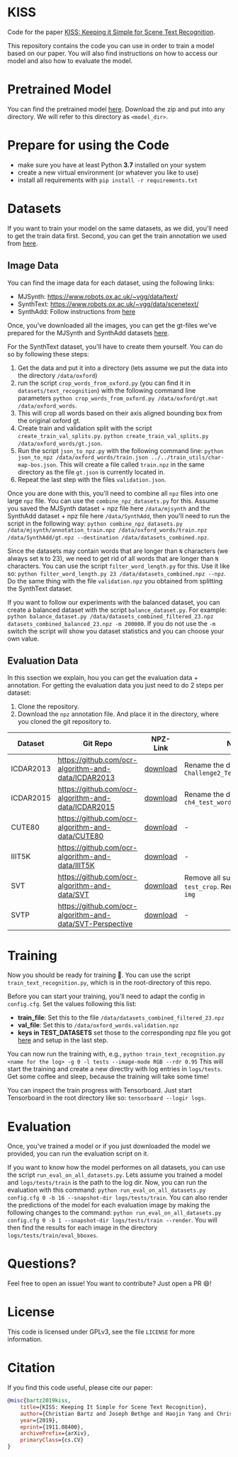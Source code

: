 # KISS
Code for the paper [KISS: Keeping it Simple for Scene Text Recognition](https://arxiv.org/abs/1911.08400).

This repository contains the code you can use in order to train a model based on our paper.
You will also find instructions on how to access our model and also how to evaluate the model.

# Pretrained Model

You can find the pretrained model [here](https://bartzi.de/research/kiss).
Download the zip and put into any directory. We will refer to this
directory as `<model_dir>`.

# Prepare for using the Code

- make sure you have at least Python **3.7** installed on your system
- create a new virtual environment (or whatever you like to use)
- install all requirements with `pip install -r requirements.txt`

# Datasets

If you want to train your model on the same datasets, as we did, you'll 
need to get the train data first. Second, you can get the train annotation
we used from [here](https://bartzi.de/research/kiss).

## Image Data

You can find the image data for each dataset, using the following links:
- MJSynth: https://www.robots.ox.ac.uk/~vgg/data/text/ 
- SynthText: https://www.robots.ox.ac.uk/~vgg/data/scenetext/
- SynthAdd: Follow instructions from [here](https://github.com/wangpengnorman/SAR-Strong-Baseline-for-Text-Recognition)

Once, you've downloaded all the images, you can get the gt-files we've prepared for
the MJSynth and SynthAdd datasets [here](https://bartzi.de/research/kiss).

For the SynthText dataset, you'll have to create them yourself.
You can do so by following these steps:
1. Get the data and put it into a directory (lets assume we put the data into the
directory `/data/oxford`)
1. run the script `crop_words_from_oxford.py` (you can find it in `datasets/text_recognition`)
with the following command line parameters `python crop_words_from_oxford.py /data/oxford/gt.mat /data/oxford_words`.
1. This will crop all words based on their axis aligned bounding box from the
original oxford gt.
1. Create train and validation split with the script `create_train_val_splits.py`.
`python create_train_val_splits.py /data/oxford_words/gt.json`.
1. Run the script `json_to_npz.py` with the following command line:
`python json_to_npz /data/oxford_words/train.json ../../train_utils/char-map-bos.json`.
This will create a file called `train.npz` in the same directory as the file `gt.json` is currently located in.
1. Repeat the last step with the files `validation.json`.

Once you are done with this, you'll need to combine all `npz` files into
one large `npz` file. You can use the `combine_npz_datasets.py` for this.
Assume you saved the MJSynth dataset + npz file here `/data/mjsynth` and
the SynthAdd dataset + npz file here `/data/SynthAdd`, then you'll need
to run the script in the following way: `python combine_npz_datasets.py 
/data/mjsynth/annotation_train.npz /data/oxford_words/train.npz /data/SynthAdd/gt.npz
--destination /data/datasets_combined.npz`.

Since the datasets may contain words that are longer than `N` characters (we always set `N` to 23),
we need to get rid of all words that are longer than `N` characters.
You can use the script `filter_word_length.py` for this.
Use it like so: `python filter_word_length.py 23 /data/datasets_combined.npz --npz`.
Do the same thing with the file `validation.npz` you obtained from splitting
the SynthText dataset.

If you want to follow our experiments with the balanced dataset, you can 
create a balanced dataset with the script `balance_dataset.py`.
For example: `python balance_dataset.py /data/datasets_combined_filtered_23.npz datasets_combined_balanced_23.npz -m 200000`.
If you do not use the `-m` switch the script will show you dataset statistics and you can choose your own value.

## Evaluation Data

In this ssection we explain, hou you can get the evaluation data + annotation.
For getting the evaluation data you just need to do 2 steps per dataset:
1. Clone the repository.
1. Download the `npz` annotation file. And place it in the directory, where you cloned the git repository to.

| Dataset  | Git Repo | NPZ-Link | Note |
|---|---|---|---|
| ICDAR2013 | https://github.com/ocr-algorithm-and-data/ICDAR2013 | [download](https://bartzi.de/documents/attachment/download?hash_value=4e1c652bf62fb2e454cb65c3d996f592_30) | Rename the directory `test` to `Challenge2_Test_Task3_Images` |
| ICDAR2015 | https://github.com/ocr-algorithm-and-data/ICDAR2015 | [download](https://bartzi.de/documents/attachment/download?hash_value=8fdafd36ce2e1108913081fd247e54b4_31) | Rename the dir `TestSet` to `ch4_test_word_images_gt` |
| CUTE80 | https://github.com/ocr-algorithm-and-data/CUTE80 | [download](https://bartzi.de/documents/attachment/download?hash_value=340f042991cf752d0ba6c700afa1bdb0_28) | - |
| IIIT5K | https://github.com/ocr-algorithm-and-data/IIIT5K | [download](https://bartzi.de/documents/attachment/download?hash_value=af4799078f54a0138d43010563301d8b_32) | - |
| SVT | https://github.com/ocr-algorithm-and-data/SVT | [download](https://bartzi.de/documents/attachment/download?hash_value=f7b99cc79d9b5bcecb1e755f4b5b1038_33) | Remove all subdirs, but the dir `test_crop`. Rename this dir to `img` |
| SVTP | https://github.com/ocr-algorithm-and-data/SVT-Perspective | [download](https://bartzi.de/documents/attachment/download?hash_value=36238a96473f2a604f8bf4c6874de55c_34) | - |

# Training
 
Now you should be ready for training :tada:.
You can use the script `train_text_recognition.py`, which is in the 
root-directory of this repo.

Before you can start your training, you'll need to adapt the config in 
`config.cfg`.
Set the values following this list:
- **train_file**: Set this to the file `/data/datasets_combined_filtered_23.npz`
- **val_file**: Set this to `/data/oxford_words.validation.npz`
- **keys in TEST_DATASETS** set those to the corresponding npz file you got [here](https://bartzi.de/research/kiss) and setup in the last step.

You can now run the training with, e.g.,
`python train_text_recognition.py <name for the log> -g 0 -l tests --image-mode RGB --rdr 0.95`
This will start the training and create a new directlry with log entries in `logs/tests`.
Get some coffee and sleep, because the training will take some time!

You can inspect the train progress with Tensorboard. Just start Tensorboard
in the root directory like so: `tensorboard --logir logs`.

# Evaluation

Once, you've trained a model or if you just downloaded the model we provided,
you can run the evaluation script on it.

If you want to know how the model performes on all datasets, you can use the 
script `run_eval_on_all_datasets.py`. Lets assume you trained a model and 
`logs/tests/train` is the path to the log dir.
Now, you can run the evaluation with this command: `python run_eval_on_all_datasets.py 
config.cfg 0 -b 16 --snapshot-dir logs/tests/train`.
You can also render the predictions of the model for each evaluation image
by making the following changes to the command:
`python run_eval_on_all_datasets.py config.cfg 0 -b 1
--snapshot-dir logs/tests/train --render`.
You will then find the results for each image in the directory `logs/tests/train/eval_bboxes`.

# Questions?

Feel free to open an issue!
You want to contribute? Just open a PR :smile:!

# License

This code is licensed under GPLv3, see the file `LICENSE` for more information.

# Citation

If you find this code useful, please cite our paper:
```bibtex
@misc{bartz2019kiss,
    title={KISS: Keeping It Simple for Scene Text Recognition},
    author={Christian Bartz and Joseph Bethge and Haojin Yang and Christoph Meinel},
    year={2019},
    eprint={1911.08400},
    archivePrefix={arXiv},
    primaryClass={cs.CV}
}
```
